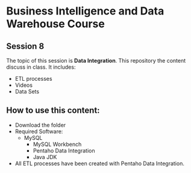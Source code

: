 # Business Intelligence and Data Warehouse Course

## Session 8

The topic of this session is **Data Integration**. This repository the content discuss in class. It includes:

  - ETL processes
  - Videos
  - Data Sets
  
## How to use this content:

  - Download the folder
  - Required Software:
    - MySQL
	  - MySQL Workbench
	  - Pentaho Data Integration
	  - Java JDK
  - All ETL processes have been created with Pentaho Data Integration.